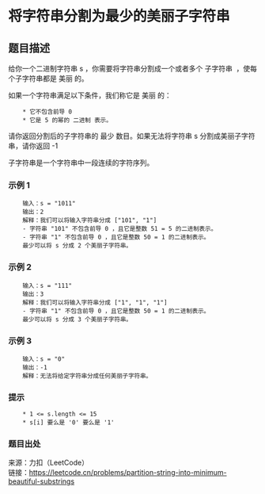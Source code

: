 # 将字符串分割为最少的美丽子字符串

## 题目描述

给你一个二进制字符串 s ，你需要将字符串分割成一个或者多个 子字符串  ，使每个子字符串都是 美丽 的。

如果一个字符串满足以下条件，我们称它是 美丽 的：

```text
    * 它不包含前导 0
    * 它是 5 的幂的 二进制 表示。
```

请你返回分割后的子字符串的 最少 数目。如果无法将字符串 s 分割成美丽子字符串，请你返回 -1

子字符串是一个字符串中一段连续的字符序列。

### 示例 1

```text
    输入：s = "1011"
    输出：2
    解释：我们可以将输入字符串分成 ["101", "1"]
    - 字符串 "101" 不包含前导 0 ，且它是整数 51 = 5 的二进制表示。
    - 字符串 "1" 不包含前导 0 ，且它是整数 50 = 1 的二进制表示。
    最少可以将 s 分成 2 个美丽子字符串。
```

### 示例 2

```text
    输入：s = "111"
    输出：3
    解释：我们可以将输入字符串分成 ["1", "1", "1"]
    - 字符串 "1" 不包含前导 0 ，且它是整数 50 = 1 的二进制表示。
    最少可以将 s 分成 3 个美丽子字符串。
```

### 示例 3

```text
    输入：s = "0"
    输出：-1
    解释：无法将给定字符串分成任何美丽子字符串。
```

### 提示

```text
    * 1 <= s.length <= 15
    * s[i] 要么是 '0' 要么是 '1'
```

### 题目出处

来源：力扣（LeetCode）  
链接：<https://leetcode.cn/problems/partition-string-into-minimum-beautiful-substrings>
